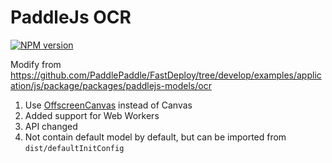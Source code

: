 # PaddleJs OCR

[![NPM version](https://img.shields.io/npm/v/@arkntools/paddlejs-ocr?style=flat-square)](https://www.npmjs.com/package/@arkntools/paddlejs-ocr)

Modify from https://github.com/PaddlePaddle/FastDeploy/tree/develop/examples/application/js/package/packages/paddlejs-models/ocr

1. Use [OffscreenCanvas](https://developer.mozilla.org/en-US/docs/Web/API/OffscreenCanvas) instead of Canvas
2. Added support for Web Workers
3. API changed
4. Not contain default model by default, but can be imported from `dist/defaultInitConfig`
